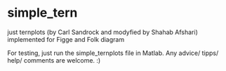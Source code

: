 # simple_tern
just ternplots (by Carl Sandrock and modyfied by Shahab Afshari) implemented for Figge and Folk diagram

For testing, just run the simple_ternplots file in Matlab. Any advice/ tipps/ help/ comments are welcome. :)
